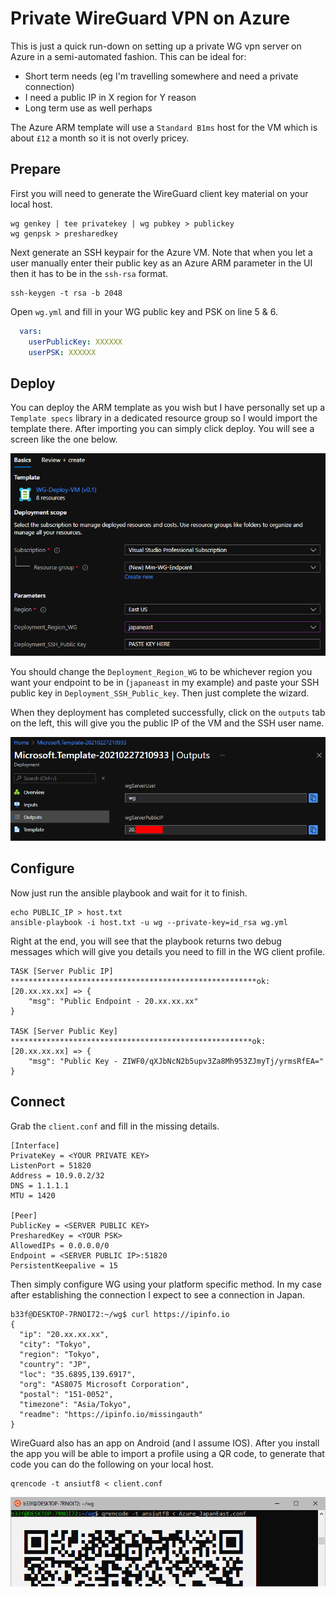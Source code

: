 # Private WireGuard VPN on Azure

This is just a quick run-down on setting up a private WG vpn server on Azure in a semi-automated fashion. This can be ideal for:

  - Short term needs (eg I'm travelling somewhere and need a private connection)
  - I need a public IP in X region for Y reason
  - Long term use as well perhaps
  
The Azure ARM template will use a `Standard B1ms` host for the VM which is about `£12` a month so it is not overly pricey.

## Prepare

First you will need to generate the WireGuard client key material on your local host.

```
wg genkey | tee privatekey | wg pubkey > publickey
wg genpsk > presharedkey
```

Next generate an SSH keypair for the Azure VM. Note that when you let a user manually enter their public key as an Azure ARM parameter in the UI then it has to be in the `ssh-rsa` format.

```
ssh-keygen -t rsa -b 2048
```

Open `wg.yml` and fill in your WG public key and PSK on line 5 & 6.

```yml
  vars:
    userPublicKey: XXXXXX
    userPSK: XXXXXX
```

## Deploy

You can deploy the ARM template as you wish but I have personally set up a `Template specs` library in a dedicated resource group so I would import the template there. After importing you can simply click deploy. You will see a screen like the one below.

![deploy](images/1.png)

You should change the `Deployment_Region_WG` to be whichever region you want your endpoint to be in (`japaneast` in my example) and paste your SSH public key in `Deployment_SSH_Public_key`. Then just complete the wizard.

When they deployment has completed successfully, click on the `outputs` tab on the left, this will give you the public IP of the VM and the SSH user name.

![outputs](images/2.png)

## Configure

Now just run the ansible playbook and wait for it to finish.

```
echo PUBLIC_IP > host.txt
ansible-playbook -i host.txt -u wg --private-key=id_rsa wg.yml
```

Right at the end, you will see that the playbook returns two debug messages which will give you details you need to fill in the WG client profile.

```
TASK [Server Public IP] *******************************************************ok: [20.xx.xx.xx] => {
    "msg": "Public Endpoint - 20.xx.xx.xx"
}

TASK [Server Public Key] ******************************************************ok: [20.xx.xx.xx] => {
    "msg": "Public Key - ZIWF0/qXJbNcN2b5upv3Za8Mh953ZJmyTj/yrmsRfEA="
}
```

## Connect

Grab the `client.conf` and fill in the missing details.

```
[Interface]
PrivateKey = <YOUR PRIVATE KEY>
ListenPort = 51820
Address = 10.9.0.2/32
DNS = 1.1.1.1
MTU = 1420

[Peer]
PublicKey = <SERVER PUBLIC KEY>
PresharedKey = <YOUR PSK>
AllowedIPs = 0.0.0.0/0
Endpoint = <SERVER PUBLIC IP>:51820
PersistentKeepalive = 15
```

Then simply configure WG using your platform specific method. In my case after establishing the connection I expect to see a connection in Japan.

```
b33f@DESKTOP-7RNOI72:~/wg$ curl https://ipinfo.io
{
  "ip": "20.xx.xx.xx",
  "city": "Tokyo",
  "region": "Tokyo",
  "country": "JP",
  "loc": "35.6895,139.6917",
  "org": "AS8075 Microsoft Corporation",
  "postal": "151-0052",
  "timezone": "Asia/Tokyo",
  "readme": "https://ipinfo.io/missingauth"
}
```

WireGuard also has an app on Android (and I assume IOS). After you install the app you will be able to import a profile using a QR code, to generate that code you can do the following on your local host.

```
qrencode -t ansiutf8 < client.conf
```

![qrcode](images/3.png)